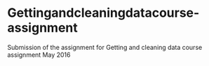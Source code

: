 # Gettingandcleaningdatacourse-assignment
Submission of the assignment for Getting and cleaning data course assignment May 2016
